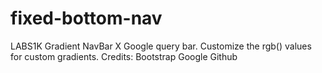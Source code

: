 # fixed-bottom-nav
LABS1K Gradient NavBar X Google query bar.
Customize the rgb() values for custom gradients.
Credits:
Bootstrap
Google
Github



